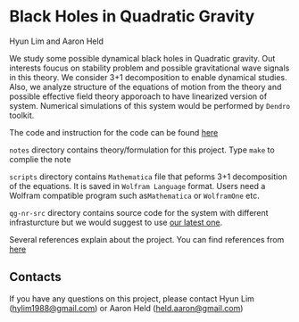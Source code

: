 # Black Holes in Quadratic Gravity

Hyun Lim and Aaron Held

We study some possible dynamical black holes in 
Quadratic gravity. Out interests foucus on stability
problem and possible gravitational wave signals in this
theory. We consider 3+1 decomposition to enable dynamical
studies. Also, we analyze structure of the equations of
motion from the theory and possible effective field theory
apporoach to have linearized version of system. Numerical
simulations of this system would be performed by `Dendro`
toolkit.

The code and instruction for the code can be found 
[here](https://github.com/paralab/Dendro-5.01)

`notes` directory contains theory/formulation for this project.
Type `make` to complie the note

`scripts` directory contains `Mathematica` file that peforms 3+1
decomposition of the equations. It is saved in `Wolfram Language`
format. Users need a Wolfram compatible program such as`Mathematica`
or `WolframOne` etc.

`qg-nr-src` directory contains source code for the system with
different infrasturcture but we would suggest to use [our 
latest one](https://github.com/paralab/Dendro-5.01).

Several references explain about the project. You can find
references from [here](https://github.com/hlim88/quadGrav/wiki/References)

## Contacts

If you have any questions on this project, please contact Hyun Lim 
(hylim1988@gmail.com) or Aaron Held (held.aaron@gmail.com)
